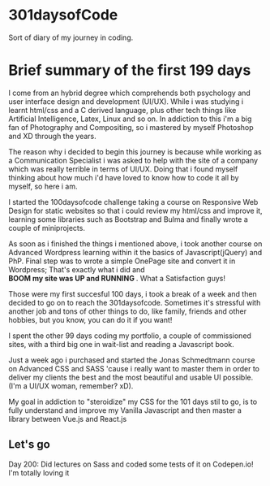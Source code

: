 # 301daysofCode
Sort of diary of my journey in coding. 

<h1>Brief summary of the first 199 days</h1>
<p>I come from an hybrid degree which comprehends both psychology and user interface design and development (UI/UX). While i was studying i learnt html/css and a C derived language, plus other tech things like Artificial Intelligence, Latex, Linux and so on. 
In addiction to this i'm a big fan of Photography and Compositing, so i mastered by myself Photoshop and XD through the years. 

The reason why i decided to begin this journey is because while working as a Communication Specialist i was asked to help with the site of a company which was really terrible in terms of UI/UX. Doing that i found myself thinking about how much i'd have loved to know how to code it all by myself, so here i am. 

I started the 100daysofcode challenge taking a course on Responsive Web Design for static websites so that i could review my html/css and improve it, learning some libraries such as Bootstrap and Bulma and finally wrote a couple of miniprojects. 

As soon as i finished the things i mentioned above, i took another course on Advanced Wordpress learning within it the basics of Javascript(jQuery) and PhP. Final step was to wrote a simple OnePage site and convert it in Wordpress; That's exactly what i did and <br> <strong> BOOM my site was UP and RUNNING </strong>. What a Satisfaction guys!

Those were my first succesful 100 days, i took a break of a week and then decided to go on to reach the 301daysofcode. Sometimes it's stressful with another job and tons of other things to do, like family, friends and other hobbies, but you know, you can do it if you want!

I spent the other 99 days coding my portfolio, a couple of commissioned sites, with a third big one in wait-list and reading a Javascript book.

Just a week ago i purchased and started the Jonas Schmedtmann course on Advanced CSS and SASS 'cause i really want to master them in order to deliver my clients the best and the most beautiful and usable UI possible. (I'm a UI/UX woman, remember? xD). 

My goal in addiction to "steroidize" my CSS for the 101 days stil to go, is to fully understand and improve my Vanilla Javascript and then master a library between Vue.js and React.js 
</p>

<h2>Let's go </h2>
Day 200: Did lectures on Sass and coded some tests of it on Codepen.io! I'm totally loving it
